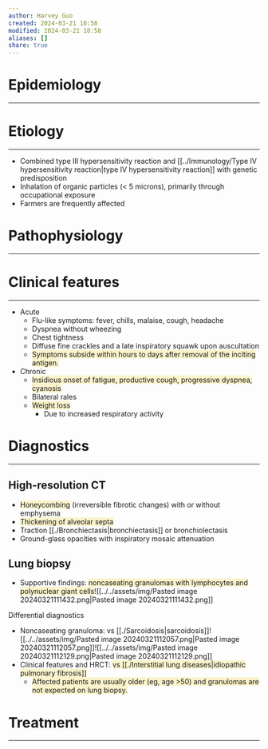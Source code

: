 ```yaml
---
author: Harvey Guo
created: 2024-03-21 10:58
modified: 2024-03-21 10:58
aliases: []
share: true
---
```

# Epidemiology
---


# Etiology
---
- Combined type III hypersensitivity reaction and [[../Immunology/Type IV hypersensitivity reaction|type IV hypersensitivity reaction]] with genetic predisposition
- Inhalation of organic particles (< 5 microns), primarily through occupational exposure
- Farmers are frequently affected

# Pathophysiology
---


# Clinical features
---
- Acute 
	- Flu-like symptoms: fever, chills, malaise, cough, headache
	- Dyspnea without wheezing
	- Chest tightness 
	- Diffuse fine crackles and a late inspiratory squawk  upon auscultation 
	- <span style="background:rgba(240, 200, 0, 0.2)">Symptoms subside within hours to days after removal of the inciting antigen.</span>
- Chronic 
	- <span style="background:rgba(240, 200, 0, 0.2)">Insidious onset of fatigue, productive cough, progressive dyspnea, cyanosis</span>
	- Bilateral rales
	- <span style="background:rgba(240, 200, 0, 0.2)">Weight loss</span>
		- Due to increased respiratory activity

# Diagnostics
---
## High-resolution CT
- <span style="background:rgba(240, 200, 0, 0.2)">Honeycombing</span> (irreversible fibrotic changes) with or without emphysema
- <span style="background:rgba(240, 200, 0, 0.2)">Thickening of alveolar septa</span>
- Traction [[./Bronchiectasis|bronchiectasis]] or bronchiolectasis
- Ground-glass opacities with inspiratory mosaic attenuation
## Lung biopsy
- Supportive findings: <span style="background:rgba(240, 200, 0, 0.2)">noncaseating granulomas with lymphocytes and polynuclear giant cells</span>![[../../assets/img/Pasted image 20240321111432.png|Pasted image 20240321111432.png]]

Differential diagnostics
- Noncaseating granuloma: vs [[./Sarcoidosis|sarcoidosis]]![[../../assets/img/Pasted image 20240321112057.png|Pasted image 20240321112057.png]]![[../../assets/img/Pasted image 20240321112129.png|Pasted image 20240321112129.png]]
- Clinical features and HRCT: <span style="background:rgba(240, 200, 0, 0.2)">vs [[./Interstitial lung diseases|idiopathic pulmonary fibrosis]]</span>
	- <span style="background:rgba(240, 200, 0, 0.2)">Affected patients are usually older (eg, age >50) and granulomas are not expected on lung biopsy.</span>
# Treatment
---

